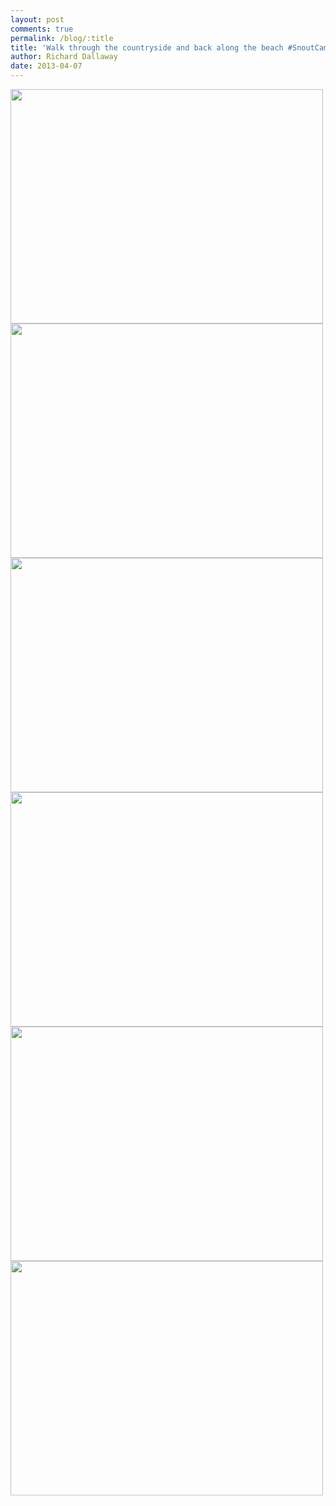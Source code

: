 ```yaml
---
layout: post
comments: true
permalink: /blog/:title
title: 'Walk through the countryside and back along the beach #SnoutCam'
author: Richard Dallaway
date: 2013-04-07
---
```


<div><a href="http://static.skitters.dallaway.com/PICT0018.JPG"><img width="500" src="http://static.skitters.dallaway.com/PICT0018.JPG.500.JPG" height="375"></img></a></div><div><a href="http://static.skitters.dallaway.com/PICT0050.JPG"><img width="500" src="http://static.skitters.dallaway.com/PICT0050.JPG.500.JPG" height="375"></img></a></div><div><a href="http://static.skitters.dallaway.com/PICT0056.JPG"><img width="500" src="http://static.skitters.dallaway.com/PICT0056.JPG.500.JPG" height="375"></img></a></div><div><a href="http://static.skitters.dallaway.com/PICT0058.JPG"><img width="500" src="http://static.skitters.dallaway.com/PICT0058.JPG.500.JPG" height="375"></img></a></div><div><a href="http://static.skitters.dallaway.com/PICT0061.JPG"><img width="500" src="http://static.skitters.dallaway.com/PICT0061.JPG.500.JPG" height="375"></img></a></div><div><a href="http://static.skitters.dallaway.com/PICT0062.JPG"><img width="500" src="http://static.skitters.dallaway.com/PICT0062.JPG.500.JPG" height="375"></img></a></div>


       
    
